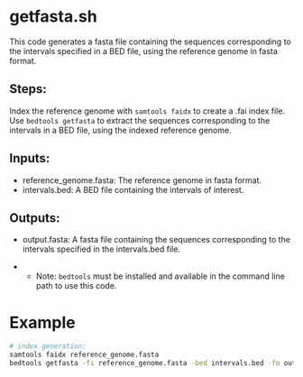 # getfasta.sh
This code generates a fasta file containing the sequences corresponding to the intervals specified in a BED file, using the reference genome in fasta format.

## Steps:

Index the reference genome with `samtools faidx` to create a .fai index file.
Use `bedtools getfasta` to extract the sequences corresponding to the intervals in a BED file, using the indexed reference genome.
## Inputs:

* reference_genome.fasta: The reference genome in fasta format.
* intervals.bed: A BED file containing the intervals of interest.
## Outputs:
* output.fasta: A fasta file containing the sequences corresponding to the intervals specified in the intervals.bed file.

* - Note: `bedtools` must be installed and available in the command line path to use this code.

# Example
```bash
# index generation:
samtools faidx reference_genome.fasta
bedtools getfasta -fi reference_genome.fasta -bed intervals.bed -fo output.fasta
```

